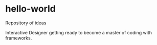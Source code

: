# hello-world
Repository of ideas

Interactive Designer getting ready to become a master of coding with frameworks.
